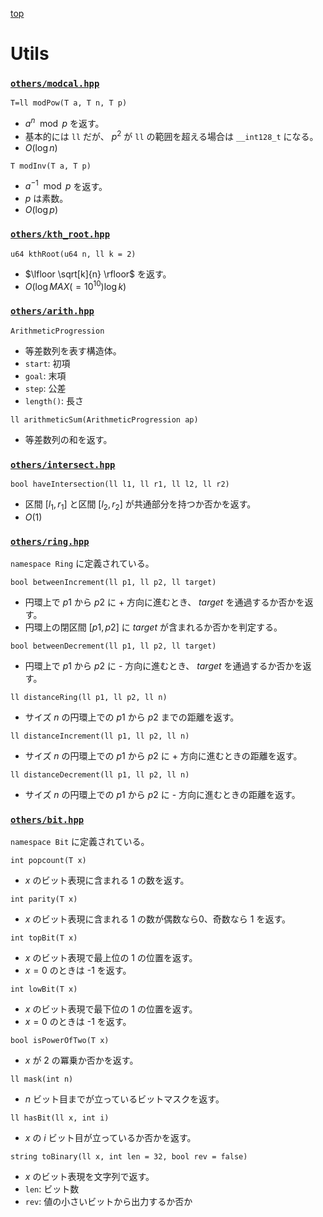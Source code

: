 [top](../README.md)

# Utils

### [`others/modcal.hpp`](./modcal.hpp)

`T=ll modPow(T a, T n, T p)`
- $a^n \mod p$ を返す。
- 基本的には `ll` だが、 $p^2$ が `ll` の範囲を超える場合は `__int128_t` になる。
- $O(\log n)$

`T modInv(T a, T p)`
- $a^{-1} \mod p$ を返す。
- $p$ は素数。
- $O(\log p)$

### [`others/kth_root.hpp`](./kth_root.hpp)

`u64 kthRoot(u64 n, ll k = 2)`
- $\lfloor \sqrt[k]{n} \rfloor$ を返す。
- $O(\log MAX(=10^{10}) \log k)$

### [`others/arith.hpp`](./arith.hpp)

`ArithmeticProgression`
- 等差数列を表す構造体。
- `start`: 初項
- `goal`: 末項
- `step`: 公差
- `length()`: 長さ

`ll arithmeticSum(ArithmeticProgression ap)`
- 等差数列の和を返す。

### [`others/intersect.hpp`](./intersect.hpp)

`bool haveIntersection(ll l1, ll r1, ll l2, ll r2)`
- 区間 $[l_1, r_1]$ と区間 $[l_2, r_2]$ が共通部分を持つか否かを返す。
- $O(1)$

### [`others/ring.hpp`](./ring.hpp)
`namespace Ring` に定義されている。

`bool betweenIncrement(ll p1, ll p2, ll target)`
- 円環上で $p1$ から $p2$ に + 方向に進むとき、 $target$ を通過するか否かを返す。
- 円環上の閉区間 $[p1, p2]$ に $target$ が含まれるか否かを判定する。

`bool betweenDecrement(ll p1, ll p2, ll target)`
- 円環上で $p1$ から $p2$ に - 方向に進むとき、 $target$ を通過するか否かを返す。

`ll distanceRing(ll p1, ll p2, ll n)`
- サイズ $n$ の円環上での $p1$ から $p2$ までの距離を返す。

`ll distanceIncrement(ll p1, ll p2, ll n)`
- サイズ $n$ の円環上での $p1$ から $p2$ に + 方向に進むときの距離を返す。

`ll distanceDecrement(ll p1, ll p2, ll n)`
- サイズ $n$ の円環上での $p1$ から $p2$ に - 方向に進むときの距離を返す。

### [`others/bit.hpp`](./bit.hpp)
`namespace Bit` に定義されている。

`int popcount(T x)`
- $x$ のビット表現に含まれる $1$ の数を返す。

`int parity(T x)`
- $x$ のビット表現に含まれる $1$ の数が偶数なら0、奇数なら $1$ を返す。

`int topBit(T x)`
- $x$ のビット表現で最上位の $1$ の位置を返す。
- $x=0$ のときは -1 を返す。

`int lowBit(T x)`
- $x$ のビット表現で最下位の $1$ の位置を返す。
- $x=0$ のときは -1 を返す。

`bool isPowerOfTwo(T x)`
- $x$ が $2$ の冪乗か否かを返す。

`ll mask(int n)`
- $n$ ビット目までが立っているビットマスクを返す。

`ll hasBit(ll x, int i)`
- $x$ の $i$ ビット目が立っているか否かを返す。

`string toBinary(ll x, int len = 32, bool rev = false)`
- $x$ のビット表現を文字列で返す。
- `len`: ビット数
- `rev`: 値の小さいビットから出力するか否か